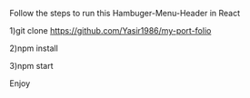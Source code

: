 Follow the steps to run this Hambuger-Menu-Header in React

1)git clone https://github.com/Yasir1986/my-port-folio

2)npm install

3)npm start

Enjoy
